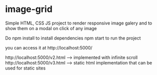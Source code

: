 # image-grid
Simple HTML, CSS JS project to render responsive image galery and to show them on a modal on click of any image

Do npm install to install dependencies
npm start to run the project

you can access it at http://localhost:5000/

http://localhost:5000/v2.html --> implemented with infinite scroll
http://localhost:5000/v3.html --> static html implementation that can be used for static sites